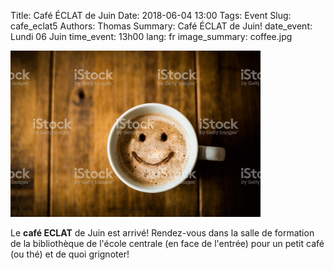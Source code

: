 Title:  Café ÉCLAT de Juin
Date: 2018-06-04 13:00
Tags: Event
Slug: cafe_eclat5
Authors: Thomas
Summary: Café ÉCLAT de Juin!
date_event: Lundi 06 Juin
time_event: 13h00
lang: fr
image_summary: coffee.jpg 


<img src="images/coffee.jpg" style="width:400px;" alt="ERROR IMAGE">

Le __café ECLAT__ de Juin est arrivé! Rendez-vous dans la salle de formation de la bibliothèque de l'école centrale (en face de l'entrée) pour un petit café (ou thé) et de quoi grignoter!



